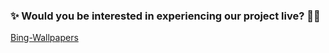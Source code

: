 ### ✨ Would you be interested in experiencing our project live? 🚀👀 
<a href="https://maliknaseerahmed.github.io/Bing-Wallpapers" target="_blank">Bing-Wallpapers</a>
